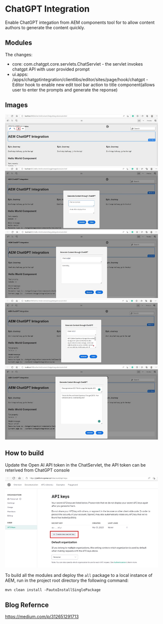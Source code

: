 # ChatGPT Integration

Enable ChatGPT integation from AEM components tool for to allow content authors to generate the content quickly.

## Modules

The changes:

* core: com.chatgpt.core.servlets.ChatServlet - the servlet invokes chatgpt API with user provided prompt
* ui.apps: /apps/chatgptintegration/clientlibs/editor/sites/page/hook/chatgpt - Editor hook to enable new edit tool bar action to title component(allows user to enter the prompts and generate the reponse)

## Images

![alt text](https://github.com/techforum-repo/images/blob/main/AEM-chatgpt-integration1.jpg?raw=true)
![alt text](https://github.com/techforum-repo/images/blob/main/AEM-chatgpt-integration2.jpg?raw=true)
![alt text](https://github.com/techforum-repo/images/blob/main/AEM-chatgpt-integration3.jpg?raw=true)
![alt text](https://github.com/techforum-repo/images/blob/main/AEM-chatgpt-integration4.jpg?raw=true)
![alt text](https://github.com/techforum-repo/images/blob/main/AEM-chatgpt-integration5.jpg?raw=true)


## How to build

Update the Open AI API token in the ChatServlet, the API token can be reterived from ChatGPT console

![alt text](https://github.com/techforum-repo/images/blob/main/chatgpt-api-keys.jpg?raw=true)

To build all the modules and deploy the `all` package to a local instance of AEM, run in the project root directory the following command:

    mvn clean install -PautoInstallSinglePackage
	
## Blog Refernce

https://medium.com/p/312651291713

